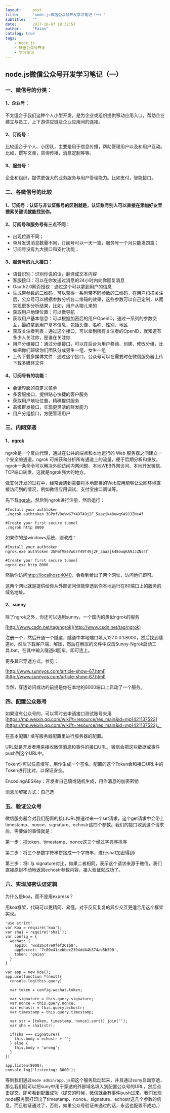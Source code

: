 ```yaml
---
layout:     post
title:      "node.js微信公众号开发学习笔记（一）"
subtitle:   ""
date:       2017-10-07 18:32:57
author:     "Paian"
catalog: true
tags:
    - node.js
    - 微信公众号开发
    - 学习笔记
---
```

## node.js微信公众号开发学习笔记（一）

### 一、微信号的分类：

#### 1、企业号：

不太适合于我们这种个人小型开发，是为企业或组织提供移动应用入口，帮助企业建立与员工、上下游供应链及企业应用间的连接。

#### 2、订阅号：

比较适合于个人、小团队，主要是用于信息传播，帮助管理用户以及和用户互动。比如，撰写文章，咨询传播，消息定制等等。

#### 3、服务号：

企业和组织，提供更强大的业务服务与用户管理能力。比如支付，智能接口。

### 二、各微信号的比较

#### 1、订阅号：认证与非认证账号的区别就是，认证账号别人可以直接在添加好友里搜索关键词就能找到你。

#### 2、订阅号和服务号有三点不同：

- 出现位置不同；
- 单月发送消息数量不同，订阅号可以一天一篇，服务号一个月只能发四篇；
- 订阅号没有九大接口和支付功能；

#### 3、服务号的九大接口：

- 语音识别：识别你说的话，翻译成文本内容
- 客服接口：可以在你发送过消息的24小时内向你回复消息
- Oauth2.0网页授权：通过这个可以拿到用户的信息
- 生成带参数的二维码：可以获得一系列带不同参数的二维码，在用户扫描关注后，公众号可以根据参数分析各二维码的效果，这些参数可以自己定制，从而实现更多分析结果，比如，用户从哪儿来的
- 获取用户地理位置：可以做导航
- 获取用户基本信息：可以根据加密后的用户OpenID，通过一系列的参数交互，最终拿到用户基本信息，包括头像、名称、性别、地区
- 获取关注者列表：通过这个接口，可以拿到所有关注者的OpenID，就知道有多少人关注你，是谁在关注你
- 用户分组接口：通过分组接口，可以在后台为用户移动、创建、修改分组，比如把你们班级你们团队分成男生一组、女生一组
- 上传下载多媒体文件：通过这个接口，公众号可以在需要时在微信服务器上传下载多媒体文件

#### 4、订阅号有的功能：

- 会话界面的自定义菜单
- 多客服接口，提供贴心快捷的客户服务
- 获取用户地址位置，精确提供服务
- 高级群发接口，实现更灵活的群发能力
- 用户分组接口，方便管理用户

### 三、内网穿透

#### 1、[ngrok](https://ngrok.com/)

ngrok是一个反向代理，通过在公共的端点和本地运行的 Web 服务器之间建立一个安全的通道。ngrok 可捕获和分析所有通道上的流量，便于后期分析和重放。ngrok一条命令可以解决外网访问内网问题、本地WEB外网访问、本地开发微信、TCP端口转发，这就是ngrok强大的地方。

做支付开发的过程中，经常会遇到需要将本地部署的Web应用能够让公网环境直接访问到的情况，例如微信应用调试、支付宝接口调试等。

先下载[ngrok](https://ngrok.com/download)，然后到ngrok进行注册，然后运行：

```
#Install your authtoken
./ngrok authtoken 3GPmfV8eVwG7Y49T49j2F_5aazjk48owqKA9JJZNs4f

#Create your first secure tunnel
./ngrok http 8000
```

如果你的是windows系统，则改成：

```
#Install your authtoken
ngrok.exe authtoken 3GPmfV8eVwG7Y49T49j2F_5aazjk48owqKA9JJZNs4f

#Create your first secure tunnel
ngrok.exe http 8000
```

然后你访问[http://localhost:4040](http://localhost:4040)，会看到给出了两个网址，访问他们即可。

这两个网址就是提供给你从外部访问但能穿透到你本地运行在80端口上的服务的域名地址。

#### 2、sunny

除了ngrok之外，你还可以选用sunny，一个国内的类似ngrok的服务

[http://www.csdn.net/tag/ngrok](http://www.csdn.net/tag/ngrok)

注册一个，然后开通一个隧道，隧道中本地端口填入127.0.0.1:8000，然后找到隧道id，然后下载客户端，解压，然后在解压的文件中双击Sunny-Ngrok启动工具.bat，在其中输入隧道id回车，即可连上。

更多其它穿透方式，参见：

[http://www.sunnyos.com/article-show-67.html](http://www.sunnyos.com/article-show-67.html)

当然，穿透访问成功的前提是你在本地的8000端口上启动了一个服务。

### 四、配置公众账号

如果没有公众号的，可以零时去申请接口测试账号来用[https://mp.weixin.qq.com/wiki?t=resource/res_main&id=mp1421137522](https://mp.weixin.qq.com/wiki?t=resource/res_main&id=mp1421137522)。

在基本配置/ 填写服务器配置里进行服务器的配置。

URL就是开发者用来接收微信消息和事件的接口URL，微信会把这些数据或事件push到这个URL中。

Token你可以任意填写，用作生成一个签名，配置的这个Token会和接口URL中的Token进行比对，以保证安全。

EncodingAESKey：开发者自己填或随机生成，用作消息的加密密钥

消息加解密方式：自己选

### 五、验证公众号

微信服务器会对我们配置的接口URL推送过来一个set请求，这个get请求中会带上timestamp、nonce、signature、echostr这四个参数。我们的接口收到这个请求后，需要做的事情就是：

第一步：把token、timestamp、nonce这三个经过字典序排序

第二步：将三个参数字符串拼接成一个字符串，进行sha1加密得到r

第三步：将r 与 signature对比，如果二者相同，表示这个请求来源于微信，我们直接原封不动地返回echostr参数内容，接入验证就成功了。

### 六、实现加密认证逻辑

为什么是koa，而不是用express？

用koa框架，代码可以更精简、易懂，对于反反复复的异步交互更适合用这个框架实现。

```
'use strict'
var Koa = require('koa');
var sha1 = require('sha1');
var config = {
  wechat: {
    appID: 'wxd26c47e9fef261b8',
    appSecret: '7c80e41cebbec2394dd44b374ae5b590',
    token: 'paian'
  }
}

var app = new Koa();
app.use(function *(next){
  console.log(this.query)

  var token = config.wechat.token;

  var signature = this.query.signature;
  var nonce = this.query.nonce;
  var echostr = this.query.echostr;
  var timestamp = this.query.timestamp;

  var str = [token, timestamp, nonce].sort().join('');
  var sha = sha1(str);

  if(sha === signature){
    this.body = echostr + '';
  } else {
    this.body = 'wrong';
  }
})

app.listen(8000);
console.log('listening: 8000');

```

等到我们通过`node admin/app.js`把这个服务启动起来，并且通过suny启动穿透，那么我们就可以把suny中用于穿透的外部域名填入到配置公众号的URL，然后点击提交，即可看到配置成功（提交的时候，微信就会有事件push过来，我们发现node服务器打印出了timestamp、nonce、signature、echostr这几个参数的信息，而且验证通过了，否则，如果公众号验证未通过的话，永远也配置不成功。）

